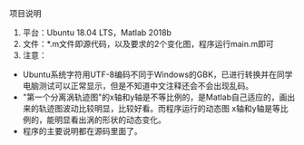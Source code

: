 项目说明
1. 平台：Ubuntu 18.04 LTS，Matlab 2018b
2. 文件：*.m文件即源代码，以及要求的2个变化图，程序运行main.m即可
3. 注意：
- Ubuntu系统字符用UTF-8编码不同于Windows的GBK，已进行转换并在同学电脑测试可以正常显示，但是不知道中文注释还会不会出现乱码。
- "第一个分离涡轨迹图"的x轴和y轴是不等比例的，是Matlab自己适应的，画出来的轨迹图波动比较明显，比较好看。而程序运行的动态图
  x轴和y轴是等比例的，能明显看出涡的形状的动态变化。
- 程序的主要说明都在源码里面了。


